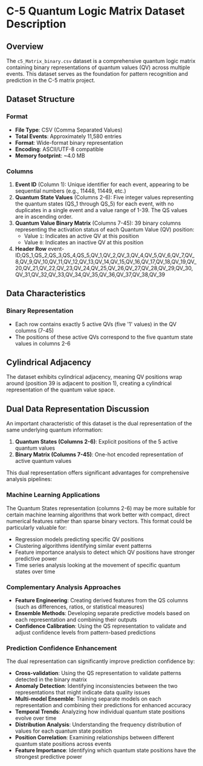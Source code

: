# C-5 Quantum Logic Matrix Dataset Description

## Overview
The `c5_Matrix_binary.csv` dataset is a comprehensive quantum logic matrix containing binary representations of quantum values (QV) across multiple events. This dataset serves as the foundation for pattern recognition and prediction in the C-5 matrix project.

## Dataset Structure

### Format
- **File Type**: CSV (Comma Separated Values)
- **Total Events**: Approximately 11,580 entries
- **Format**: Wide-format binary representation
- **Encoding**: ASCII/UTF-8 compatible
- **Memory footprint**: ~4.0 MB


### Columns
1. **Event ID** (Column 1): Unique identifier for each event, appearing to be sequential numbers (e.g., 11448, 11449, etc.)
2. **Quantum State Values** (Columns 2-6): Five integer values representing the quantum states (QS_1 through QS_5) for each event, with no duplicates in a single event and a value range of 1-39. The QS values are in ascending order.
3. **Quantum Value Binary Matrix** (Columns 7-45): 39 binary columns representing the activation status of each Quantum Value (QV) position:
   - Value `1`: Indicates an active QV at this position
   - Value `0`: Indicates an inactive QV at this position
4. **Header Row**
event-ID,QS_1,QS_2,QS_3,QS_4,QS_5,QV_1,QV_2,QV_3,QV_4,QV_5,QV_6,QV_7,QV_8,QV_9,QV_10,QV_11,QV_12,QV_13,QV_14,QV_15,QV_16,QV_17,QV_18,QV_19,QV_20,QV_21,QV_22,QV_23,QV_24,QV_25,QV_26,QV_27,QV_28,QV_29,QV_30,QV_31,QV_32,QV_33,QV_34,QV_35,QV_36,QV_37,QV_38,QV_39

## Data Characteristics

### Binary Representation
- Each row contains exactly 5 active QVs (five '1' values) in the QV columns (7-45)
- The positions of these active QVs correspond to the five quantum state values in columns 2-6

## Cylindrical Adjacency
The dataset exhibits cylindrical adjacency, meaning QV positions wrap around (position 39 is adjacent to position 1), creating a cylindrical representation of the quantum value space.

## Dual Data Representation Discussion

An important characteristic of this dataset is the dual representation of the same underlying quantum information:

1. **Quantum States (Columns 2-6)**: Explicit positions of the 5 active quantum values
2. **Binary Matrix (Columns 7-45)**: One-hot encoded representation of active quantum values

This dual representation offers significant advantages for comprehensive analysis pipelines:

### Machine Learning Applications

The Quantum States representation (columns 2-6) may be more suitable for certain machine learning algorithms that work better with compact, direct numerical features rather than sparse binary vectors. This format could be particularly valuable for:

- Regression models predicting specific QV positions
- Clustering algorithms identifying similar event patterns
- Feature importance analysis to detect which QV positions have stronger predictive power
- Time series analysis looking at the movement of specific quantum states over time

### Complementary Analysis Approaches

- **Feature Engineering**: Creating derived features from the QS columns (such as differences, ratios, or statistical measures)
- **Ensemble Methods**: Developing separate predictive models based on each representation and combining their outputs
- **Confidence Calibration**: Using the QS representation to validate and adjust confidence levels from pattern-based predictions

### Prediction Confidence Enhancement

The dual representation can significantly improve prediction confidence by:

- **Cross-validation**: Using the QS representation to validate patterns detected in the binary matrix
- **Anomaly Detection**: Identifying inconsistencies between the two representations that might indicate data quality issues
- **Multi-model Ensemble**: Training separate models on each representation and combining their predictions for enhanced accuracy
- **Temporal Trends**: Analyzing how individual quantum state positions evolve over time
- **Distribution Analysis**: Understanding the frequency distribution of values for each quantum state position
- **Position Correlation**: Examining relationships between different quantum state positions across events
- **Feature Importance**: Identifying which quantum state positions have the strongest predictive power

